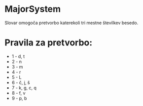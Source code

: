 # MajorSystem
Slovar omogoča pretvorbo katerekoli tri mestne številkev besedo.

# Pravila za pretvorbo:
* 1 - d, t
* 2 - n
* 3 - m
* 4 - r
* 5 - L
* 6 - č, j, š
* 7 - k, g, c, q
* 8 - f, v
* 9 - p, b
